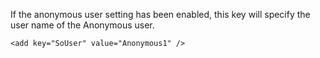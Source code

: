 <properties date="2016-05-11"
SortOrder="97"
/>

If the anonymous user setting has been enabled, this key will specify the user name of the Anonymous user.

```
<add key="SoUser" value="Anonymous1" />

 
```

 
